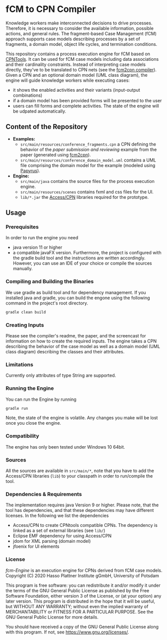 # fCM to CPN Compiler

Knowledge workers make interconnected decisions to drive processes.
Therefore, it is necessary to consider the available information, possible actions, and general rules.
The fragment-based Case Management (fCM) approach supports case models describing processes by a set of fragments, a domain model, object life cycles, and termination conditions. 

This repository contains a process execution engine for fCM based on [CPNTools](https://cpntools.org).
It can be used for fCM case models including data associations and their cardinality constraints.
Instead of interpreting case models directly, they've to be translated to CPN nets (see the [fcm2cpn compiler](https://github.com/bptlab/fcm2cpn/tree/caise)).
Given a CPN and an optional domain model (UML class diagram), the engine will guide knowledge workers while executing cases:
* it shows the enabled activities and their variants (input-output combinations)
* if a domain model has been provided forms will be presented to the user
* users can fill forms and complete activities. The state of the engine will be udpated automatically.

## Content of the Repository
* **Examples:**
  * `src/main/resources/conference_fragments.cpn` a CPN defining the behavior of the *paper submission and reviewing* example from the paper (generated using [fcm2cpn](https://github.com/bptlab/fcm2cpn/tree/caise)).
  * `src/main/resources/conference_domain_model.uml` contains a UML file comprising the domain model for the example (modeled using [Papyrus](https://www.eclipse.org/papyrus/)).
* **Engine:**
  * `src/main/java` contains the source files for the process execution engine.
  * `src/main/resources/scenes` contains fxml and css files for the UI.
  * `lib/*.jar` the [Access/CPN](http://cpntools.org/access-cpn/) libraries required for the prototype.

## Usage

### Prerequisites

In order to run the engine you need
* java version 11 or higher
* a compatible javaFX version.
Furthermore, the project is configured with the gradle build tool and the instructions are written accordingly.
However, you can use an IDE of your choice or compile the sources manually.

### Compiling and Building the Binaries

We use gradle as build tool and for dependency management.
If you installed java and gradle, you can build the engone using the following command in the project's root directory.
````bash
gradle clean build
```` 

### Creating Inputs

Please see the compiler's readme, the paper, and the screencast for information on how to create the required inputs.
The engine takes a CPN describing the behavior of the case model as well as a domain model (UML class diagram) describing the classes and their attributes.

### Limitations
Currently only attributes of type String are supported.

### Running the Engine

You can run the Engine by running 
````bash
gradle run
````
Note, the state of the engine is volatile. Any changes you make will be lost once you close the engine.

### Compatibility

The engine has only been tested under Windows 10 64bit.

### Sources

All the sources are available in `src/main/*`, note that you have to add the Access/CPN libraries (`lib`) to your classpath in order to run/compile the tool.

### Dependencies & Requirements

The implementation requires java Version 9 or higher.
Please note, that the tool has dependencies, and that these dependencies may have different licenses. In the following we list the dependencies
* Access/CPN to create CPNtools compatible CPNs. The dependency is linked as a set of external libraries (see `lib/`)
* Eclipse EMF dependency for using Access/CPN
* jdom for XML parsing (domain model)
* jfoenix for UI elements

### License

*fcm-Engine* is an execution engine for CPNs derived from fCM case models.
Copyright (C) 2020  Hasso Plattner Institute gGmbH, University of Potsdam

This program is free software: you can redistribute it and/or modify
it under the terms of the GNU General Public License as published by
the Free Software Foundation, either version 3 of the License, or (at your option) any later version.
This program is distributed in the hope that it will be useful, but WITHOUT ANY WARRANTY; without even the implied warranty of MERCHANTABILITY or FITNESS FOR A PARTICULAR PURPOSE.
See the GNU General Public License for more details.

You should have received a copy of the GNU General Public License
along with this program.  If not, see <https://www.gnu.org/licenses/>.
